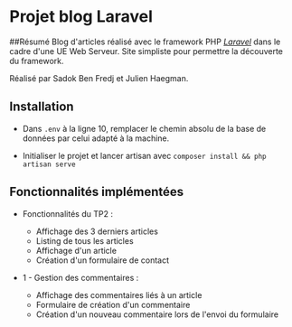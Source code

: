 # Projet blog Laravel

##Résumé
Blog d'articles réalisé avec le framework PHP [*Laravel*](https://laravel.com/) dans le cadre d'une UE Web Serveur. Site simpliste pour permettre la découverte du framework.

Réalisé par Sadok Ben Fredj et Julien Haegman.

## Installation

- Dans `.env` à la ligne 10, remplacer le chemin absolu de la base de données par celui adapté à la machine.

- Initialiser le projet et lancer artisan avec `composer install && php artisan serve`


## Fonctionnalités implémentées

- Fonctionnalités du TP2 : 
    - Affichage des 3 derniers articles
    - Listing de tous les articles
    - Affichage d'un article
    - Création d'un formulaire de contact
    
- 1 - Gestion des commentaires :
    - Affichage des commentaires liés à un article
    - Formulaire de création d'un commentaire
    - Création d'un nouveau commentaire lors de l'envoi du formulaire
